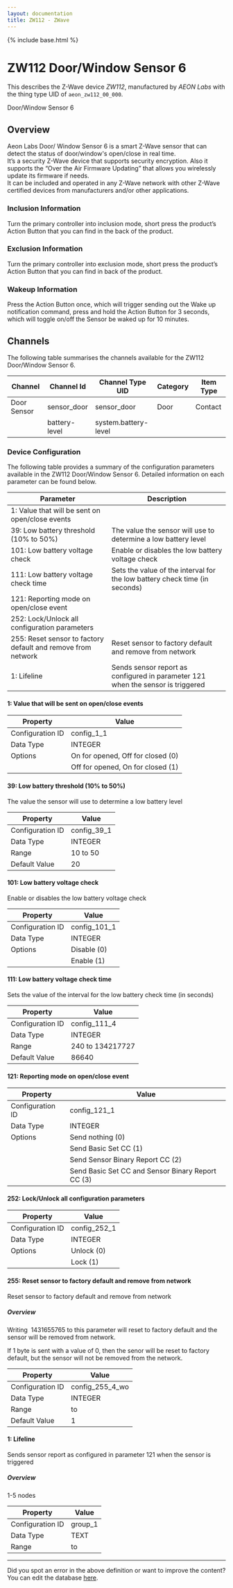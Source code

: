```yaml
---
layout: documentation
title: ZW112 - ZWave
---
```


{% include base.html %}

# ZW112 Door/Window Sensor 6

This describes the Z-Wave device *ZW112*, manufactured by *AEON Labs* with the thing type UID of ```aeon_zw112_00_000```. 

Door/Window Sensor 6  


## Overview 

Aeon Labs Door/ Window Sensor 6 is a smart Z-Wave sensor that can detect the status of door/window's open/close in real time.   
It’s a security Z-Wave device that supports security encryption. Also it supports the “Over the Air Firmware Updating” that allows you wirelessly update its firmware if needs.   
It can be included and operated in any Z-Wave network with other Z-Wave certified devices from manufacturers and/or other applications.

  


### Inclusion Information 

Turn the primary controller into inclusion mode, short press the product’s Action Button that you can find in the back of the product. 

  


### Exclusion Information 

Turn the primary controller into exclusion mode, short press the product’s Action Button that you can find in back of the product. 

  


### Wakeup Information 

Press the Action Button once, which will trigger sending out the Wake up notification command, press and hold the Action Button for 3 seconds, which will toggle on/off the Sensor be waked up for 10 minutes. 


## Channels
The following table summarises the channels available for the ZW112 Door/Window Sensor 6.

| Channel | Channel Id | Channel Type UID | Category | Item Type |
|---------|------------|------------------|----------|-----------|
| Door Sensor | sensor_door | sensor_door | Door | Contact |
|  | battery-level | system.battery-level |  |  |


### Device Configuration
The following table provides a summary of the configuration parameters available in the ZW112 Door/Window Sensor 6.
Detailed information on each parameter can be found below.

| Parameter   | Description |
|-------------|-------------|
| 1: Value that will be sent on open/close events |  |
| 39: Low battery threshold (10% to 50%) | The value the sensor will use to determine a low battery level |
| 101: Low battery voltage check | Enable or disables the low battery voltage check |
| 111: Low battery voltage check time | Sets the value of the interval for the low battery check time (in seconds) |
| 121: Reporting mode on open/close event |  |
| 252: Lock/Unlock all configuration parameters |  |
| 255: Reset sensor to factory default and remove from network | Reset sensor to factory default and remove from network |
| 1: Lifeline | Sends sensor report as configured in parameter 121 when the sensor is triggered |


#### 1: Value that will be sent on open/close events


| Property         | Value    |
|------------------|----------|
| Configuration ID | config_1_1 |
| Data Type        | INTEGER || Default Value | 0 |
| Options | On for opened, Off for closed (0) |
|  | Off for opened, On for closed (1) |


#### 39: Low battery threshold (10% to 50%)

The value the sensor will use to determine a low battery level


| Property         | Value    |
|------------------|----------|
| Configuration ID | config_39_1 |
| Data Type        | INTEGER |
| Range | 10 to 50 |
| Default Value | 20 |


#### 101: Low battery voltage check

Enable or disables the low battery voltage check


| Property         | Value    |
|------------------|----------|
| Configuration ID | config_101_1 |
| Data Type        | INTEGER || Default Value | 1 |
| Options | Disable (0) |
|  | Enable (1) |


#### 111: Low battery voltage check time

Sets the value of the interval for the low battery check time (in seconds)


| Property         | Value    |
|------------------|----------|
| Configuration ID | config_111_4 |
| Data Type        | INTEGER |
| Range | 240 to 134217727 |
| Default Value | 86640 |


#### 121: Reporting mode on open/close event


| Property         | Value    |
|------------------|----------|
| Configuration ID | config_121_1 |
| Data Type        | INTEGER || Default Value | 1 |
| Options | Send nothing (0) |
|  | Send Basic Set CC (1) |
|  | Send Sensor Binary Report CC (2) |
|  | Send Basic Set CC and Sensor Binary Report CC (3) |


#### 252: Lock/Unlock all configuration parameters


| Property         | Value    |
|------------------|----------|
| Configuration ID | config_252_1 |
| Data Type        | INTEGER || Default Value | 0 |
| Options | Unlock (0) |
|  | Lock (1) |


#### 255: Reset sensor to factory default and remove from network

Reset sensor to factory default and remove from network  


##### Overview 

Writing  1431655765 to this parameter will reset to factory default and the sensor will be removed from network.

If 1 byte is sent with a value of 0, then the senor will be reset to factory default, but the sensor will not be removed from the network.


| Property         | Value    |
|------------------|----------|
| Configuration ID | config_255_4_wo |
| Data Type        | INTEGER |
| Range |  to  |
| Default Value | 1 |


#### 1: Lifeline

Sends sensor report as configured in parameter 121 when the sensor is triggered  


##### Overview 

1-5 nodes


| Property         | Value    |
|------------------|----------|
| Configuration ID | group_1 |
| Data Type        | TEXT |
| Range |  to  |


---

Did you spot an error in the above definition or want to improve the content?
You can edit the database [here](http://www.cd-jackson.com/index.php/zwave/zwave-device-database/zwave-device-list/devicesummary/274).
